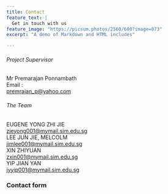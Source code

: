 ```yaml
---
title: Contact
feature_text: |
  Get in touch with us
feature_image: "https://picsum.photos/2560/600?image=873"
excerpt: "A demo of Markdown and HTML includes"

---
```

###### Project Supervisor 
Mr Premarajan Ponnambath  
Email :   
premrajan_p@yahoo.com  
  
###### The Team  
  
EUGENE YONG ZHI JIE  
zjeyong001@mymail.sim.edu.sg  
LEE JUN JIE, MELCOLM  
jjmlee001@mymail.sim.edu.sg  
XIN ZHIYUAN  
zxin001@mymail.sim.edu.sg  
YIP JIAN YAN  
jyyip001@mymail.sim.edu.sg  
  
### Contact form
